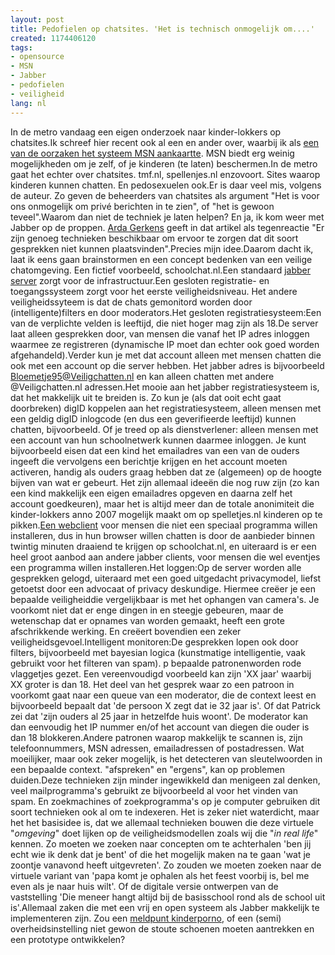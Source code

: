```yaml
---
layout: post
title: Pedofielen op chatsites. 'Het is technisch onmogelijk om....'
created: 1174406120
tags:
- opensource
- MSN
- Jabber
- pedofielen
- veiligheid
lang: nl
---
```

In de metro vandaag een eigen onderzoek naar kinder-lokkers op chatsites.Ik schreef hier recent ook al een en ander over, waarbij ik als [een van de oorzaken het systeem MSN aankaartte](http://bler.webschuur.com/pedofielen_op_msn_is_een_van_de_mogelijke_oorzaken_msn_zelf"). MSN biedt erg weinig mogelijkheden om je zelf, of je kinderen (te laten) beschermen.In de metro gaat het echter over chatsites. tmf.nl, spellenjes.nl enzovoort. Sites waarop kinderen kunnen chatten. En pedosexuelen ook.Er is daar veel mis, volgens de auteur. Zo geven de beheerders van chatsites als argument "Het is voor ons onmogelijk om privé berichten in te zien", of "het is gewoon teveel".Waarom dan niet de techniek je laten helpen? En ja, ik kom weer met Jabber op de proppen. [Arda Gerkens](http://www.sp.nl/partij/gekozen/arda.stm) geeft in dat artikel als tegenreactie "Er zijn genoeg technieken beschikbaar om ervoor te zorgen dat dit soort gesprekken niet kunnen plaatsvinden".Precies mijn idee.Daarom dacht ik, laat ik eens gaan brainstormen en een concept bedenken van een veilige chatomgeving. Een fictief voorbeeld, schoolchat.nl.Een standaard [jabber server](http://www.jabber.org/software/servers.shtml) zorgt voor de infrastructuur.Een gesloten registratie- en toegangssysteem zorgt voor het eerste veiligheidsniveau. Het andere veiligheidssyteem is dat de chats gemonitord worden door (intelligente)filters en door moderators.Het gesloten registratiesysteem:Een van de verplichte velden is leeftijd, die niet hoger mag zijn als 18.De server laat alleen gesprekken door, van mensen die vanaf het IP adres inloggen waarmee ze registreren (dynamische IP moet dan echter ook goed worden afgehandeld).Verder kun je met dat account alleen met mensen chatten die ook met een account op die server hebben. Het jabber adres is bijvoorbeeld Bloemetje95@Veiligchatten.nl en kan alleen chatten met andere @Veiligchatten.nl adressen.Het mooie aan het jabber registratiesysteem is, dat het makkelijk uit te breiden is. Zo kun je (als dat ooit echt gaat doorbreken) digID koppelen aan het registratiesysteem, alleen mensen met een geldig digID inlogcode (en dus een geverifieerde leeftijd) kunnen chatten, bijvoorbeeld. Of je treed op als dienstverlener: alleen mensen met een account van hun schoolnetwerk kunnen daarmee inloggen. Je kunt bijvoorbeeld eisen dat een kind het emailadres van een van de ouders ingeeft die vervolgens een berichtje krijgen en het account moeten activeren, handig als ouders graag hebben dat ze (algemeen) op de hoogte bijven van wat er gebeurt. Het zijn allemaal ideeën die nog ruw zijn (zo kan een kind makkelijk een eigen emailadres opgeven en daarna zelf het account goedkeuren), maar het is altijd meer dan de totale anonimiteit die kinder-lokkers anno 2007 mogelijk maakt om op spelletjes.nl kinderen op te pikken.[Een webclient](http://jwchat.sourceforge.net/) voor mensen die niet een speciaal programma willen installeren, dus in hun browser willen chatten is door de aanbieder binnen twintig minuten draaiend te krijgen op schoolchat.nl, en uiteraard is er een heel groot aanbod aan andere jabber clients, voor mensen die wel eventjes een programma willen installeren.Het loggen:Op de server worden alle gesprekken gelogd, uiteraard met een goed uitgedacht privacymodel, liefst getoetst door een advocaat of privacy deskundige. Hiermee creëer je een bepaalde veiligheiddie vergelijkbaar is met het ophangen van camera's. Je voorkomt niet dat er enge dingen in en steegje gebeuren, maar de wetenschap dat er opnames van worden gemaakt, heeft een grote afschrikkende werking. En creëert bovendien een zeker veiligheidsgevoel.Intelligent monitoren:De gesprekken lopen ook door filters, bijvoorbeeld met bayesian logica (kunstmatige intelligentie, vaak gebruikt voor het filteren van spam). p bepaalde patronenworden rode vlaggetjes gezet. Een vereenvoudigd voorbeeld kan zijn 'XX jaar' waarbij XX groter is dan 18. Het deel van het gesprek waar zo een patroon in voorkomt gaat naar een queue van een moderator, die de context leest en bijvoorbeeld bepaalt dat 'de persoon X zegt dat ie 32 jaar is'. Of dat Patrick zei dat 'zijn ouders al 25 jaar in hetzelfde huis woont'. De moderator kan dan eenvoudig het IP nummer en/of het account van diegen die ouder is dan 18 blokkeren.Andere patronen waarop makkelijk te scannen is, zijn telefoonnummers, MSN adressen, emailadressen of postadressen. Wat moeilijker, maar ook zeker mogelijk, is het detecteren van sleutelwoorden in een bepaalde context. "afspreken" en "ergens", kan op problemen duiden.Deze technieken zijn minder ingewikkeld dan menigeen zal denken, veel mailprogramma's gebruikt ze bijvoorbeeld al voor het vinden van spam. En zoekmachines of zoekprogramma's op je computer gebruiken dit soort technieken ook al om te indexeren. Het is zeker niet waterdicht, maar het het basisidee is, dat we allemaal technieken bouwen die deze virtuele "_omgeving_" doet lijken op de veiligheidsmodellen zoals wij die "_in real life_" kennen. Zo moeten we zoeken naar concepten om te achterhalen 'ben jij echt wie ik denk dat je bent' of die het mogelijk maken na te gaan 'wat je zoontje vanavond heeft uitgevreten'. Zo zouden we moeten zoeken naar de virtuele variant van 'papa komt je ophalen als het feest voorbij is, bel me even als je naar huis wilt'. Of de digitale versie ontwerpen van de vaststelling 'Die meneer hangt altijd bij de basisschool rond als de school uit is'.Allemaal zaken die met een vrij en open systeem als Jabber makkelijk te implementeren zijn. Zou een [meldpunt kinderporno](http://www.meldpunt-kinderporno.nl/), of een (semi) overheidsinstelling niet gewon de stoute schoenen moeten aantrekken en een prototype ontwikkelen?
